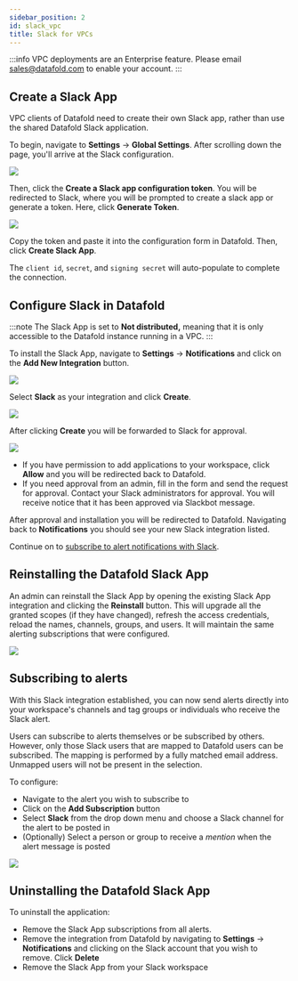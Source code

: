 ```yaml
---
sidebar_position: 2
id: slack_vpc
title: Slack for VPCs
---
```

:::info
VPC deployments are an Enterprise feature. Please email [sales@datafold.com](mailto:sales@datafold.com) to enable your account. 
:::

## Create a Slack App

VPC clients of Datafold need to create their own Slack app, rather than use the shared Datafold Slack application.

To begin, navigate to **Settings** &rarr; **Global Settings**. After scrolling down the page, you'll arrive at the Slack configuration.

![](/img/onprem_slack_configuration.png)

Then, click the **Create a Slack app configuration token**. You will be redirected to Slack, where you will be prompted to create a slack app or generate a token. Here, click **Generate Token**.

![](/img/onprem_slack_generate_token.png)

Copy the token and paste it into the configuration form in Datafold. Then, click **Create Slack App**.

The `client id`, `secret`, and `signing secret` will auto-populate to complete the connection. 

## Configure Slack in Datafold

:::note
The Slack App is set to **Not distributed,** meaning that it is only accessible to the Datafold instance running in a VPC.
:::

To install the Slack App, navigate to **Settings** &rarr; **Notifications** and click on the **Add New Integration** button.

![](../../../static/img/notifications_add_new.png)

Select **Slack** as your integration and click **Create**.

![](../../../static/img/notifications_integrations.png)

After clicking **Create** you will be forwarded to Slack for approval. 

![](../../../static/img/slack_auth.png)

- If you have permission to add applications to your workspace, click **Allow** and you will be redirected back to Datafold. 
- If you need approval from an admin, fill in the form and send the request for approval. Contact your Slack administrators for approval. You will receive notice that it has been approved via Slackbot message.

After approval and installation you will be redirected to Datafold. Navigating back to **Notifications** you should see your new Slack integration listed.

Continue on to [subscribe to alert notifications with Slack](slack_vpc#subscribing-to-alerts). 
## Reinstalling the Datafold Slack App

An admin can reinstall the Slack App by opening the existing Slack App integration and clicking the **Reinstall** button. This will upgrade all the granted scopes (if they have changed), refresh the access credentials, reload the names, channels, groups, and users. It will maintain the same alerting subscriptions that were configured. 

![](../../../static/img/slack_reinstall.png)

## Subscribing to alerts
With this Slack integration established, you can now send alerts directly into your workspace's channels and tag groups or individuals who receive the Slack alert. 

Users can subscribe to alerts themselves or be subscribed by others. However, only those Slack users that are mapped to Datafold users can be subscribed. The mapping is performed by a fully matched email address. Unmapped users will not be present in the selection.

To configure:
- Navigate to the alert you wish to subscribe to
- Click on the **Add Subscription** button
- Select **Slack** from the drop down menu and choose a Slack channel for the alert to be posted in
- (Optionally) Select a person or group to receive a _mention_ when the alert message is posted

![](../../../static/img/alerts_subscribe_button.png)

## Uninstalling the Datafold Slack App

To uninstall the application:

* Remove the Slack App subscriptions from all alerts.
* Remove the integration from Datafold by navigating to **Settings** -> **Notifications** and clicking on the Slack account that you wish to remove. Click **Delete**
* Remove the Slack App from your Slack workspace
